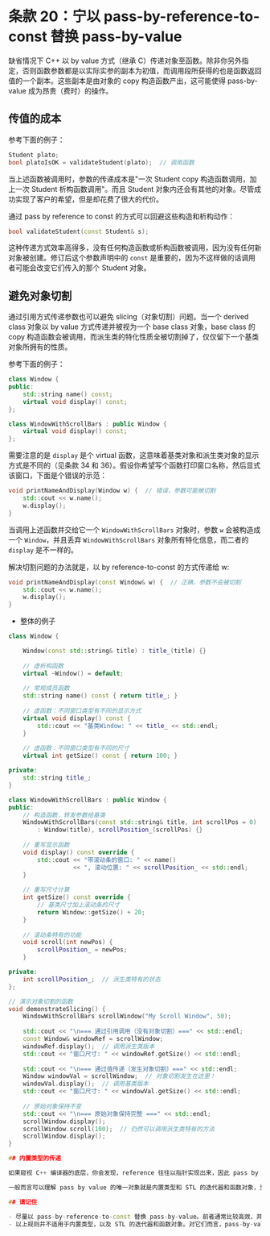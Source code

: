 # 条款 20：宁以 pass-by-reference-to-const 替换 pass-by-value

缺省情况下 C++ 以 by value 方式（继承 C）传递对象至函数。除非你另外指定，否则函数参数都是以实际实参的副本为初值，而调用段所获得的也是函数返回值的一个副本。这些副本是由对象的 copy 构造函数产出，这可能使得 pass-by-value 成为昂贵（费时）的操作。

## 传值的成本

参考下面的例子：

```cpp
Student plato;
bool platoIsOK = validateStudent(plato);  // 调用函数
```

当上述函数被调用时，参数的传递成本是"一次 Student copy 构造函数调用，加上一次 Student 析构函数调用"。而且 Student 对象内还会有其他的对象。尽管成功实现了客户的希望，但是却花费了很大的代价。

通过 pass by reference to const 的方式可以回避这些构造和析构动作：

```cpp
bool validateStudent(const Student& s);
```

这种传递方式效率高得多，没有任何构造函数或析构函数被调用，因为没有任何新对象被创建。修订后这个参数声明中的 `const` 是重要的，因为不这样做的话调用者可能会改变它们传入的那个 Student 对象。

## 避免对象切割

通过引用方式传递参数也可以避免 slicing（对象切割）问题。当一个 derived class 对象以 by value 方式传递并被视为一个 base class 对象，base class 的 copy 构造函数会被调用，而派生类的特化性质全被切割掉了，仅仅留下一个基类对象所拥有的性质。

参考下面的例子：

```cpp
class Window {
public:
    std::string name() const;
    virtual void display() const;
};

class WindowWithScrollBars : public Window {
    virtual void display() const;
};
```

需要注意的是 `display` 是个 virtual 函数，这意味着基类对象和派生类对象的显示方式是不同的（见条款 34 和 36）。假设你希望写个函数打印窗口名称，然后显式该窗口，下面是个错误的示范：

```cpp
void printNameAndDisplay(Window w) {  // 错误，参数可能被切割
    std::cout << w.name();
    w.display();
}
```
当调用上述函数并交给它一个 `WindowWithScrollBars` 对象时，参数 `w` 会被构造成一个 `Window`，并且丢弃 `WindowWithScrollBars` 对象所有特化信息，而二者的 `display` 是不一样的。

解决切割问题的办法就是，以 by reference-to-const 的方式传递给 w:

```cpp
void printNameAndDisplay(const Window& w) {  // 正确，参数不会被切割
    std::cout << w.name();
    w.display();
}
```

- 整体的例子

```cpp
class Window {

    Window(const std::string& title) : title_(title) {}
    
    // 虚析构函数
    virtual ~Window() = default;
    
    // 常规成员函数
    std::string name() const { return title_; }
    
    // 虚函数：不同窗口类型有不同的显示方式
    virtual void display() const {
        std::cout << "基类Window: " << title_ << std::endl;
    }
    
    // 虚函数：不同窗口类型有不同的尺寸
    virtual int getSize() const { return 100; }

private:
    std::string title_;
}

class WindowWithScrollBars : public Window {
public:
    // 构造函数，转发参数给基类
    WindowWithScrollBars(const std::string& title, int scrollPos = 0) 
        : Window(title), scrollPosition_(scrollPos) {}
    
    // 重写显示函数
    void display() const override {
        std::cout << "带滚动条的窗口: " << name() 
                  << ", 滚动位置: " << scrollPosition_ << std::endl;
    }
    
    // 重写尺寸计算
    int getSize() const override {
        // 基类尺寸加上滚动条的尺寸
        return Window::getSize() + 20;
    }
    
    // 滚动条特有的功能
    void scroll(int newPos) {
        scrollPosition_ = newPos;
    }

private:
    int scrollPosition_;  // 派生类特有的状态
};

// 演示对象切割的函数
void demonstrateSlicing() {
    WindowWithScrollBars scrollWindow("My Scroll Window", 50);
    
    std::cout << "\n=== 通过引用调用（没有对象切割）===" << std::endl;
    const Window& windowRef = scrollWindow;
    windowRef.display();  // 调用派生类版本
    std::cout << "窗口尺寸: " << windowRef.getSize() << std::endl;
    
    std::cout << "\n=== 通过值传递（发生对象切割）===" << std::endl;
    Window windowVal = scrollWindow;  // 对象切割发生在这里！
    windowVal.display();  // 调用基类版本
    std::cout << "窗口尺寸: " << windowVal.getSize() << std::endl;
    
    // 原始对象保持不变
    std::cout << "\n=== 原始对象保持完整 ===" << std::endl;
    scrollWindow.display();
    scrollWindow.scroll(100);  // 仍然可以调用派生类特有的方法
    scrollWindow.display();
}

## 内置类型的传递

如果窥视 C++ 编译器的底层，你会发现，reference 往往以指针实现出来，因此 pass by reference 通常意味真正传递的是指针。因此如果你有个对象属于内置类型，pass by value 往往比 pass by reference 的效率高些。这个忠告也适用于 STL 的迭代器和函数对象，因为习惯上它们都被设计为 passed by value。迭代器和函数对象的实践者有责任看看它们是否高效且不受切割问题的影响。这取决于你使用哪一部分 C++（见条款 1）。

一般而言可以理解 pass by value 的唯一对象就是内置类型和 STL 的迭代器和函数对象，至于其他任何东西，尽量使用 pass-by-reference-to-const。

## 请记住

- 尽量以 pass-by-reference-to-const 替换 pass-by-value。前者通常比较高效，并可以避免切割问题。
- 以上规则并不适用于内置类型，以及 STL 的迭代器和函数对象。对它们而言，pass-by-value 往往比较适当。
